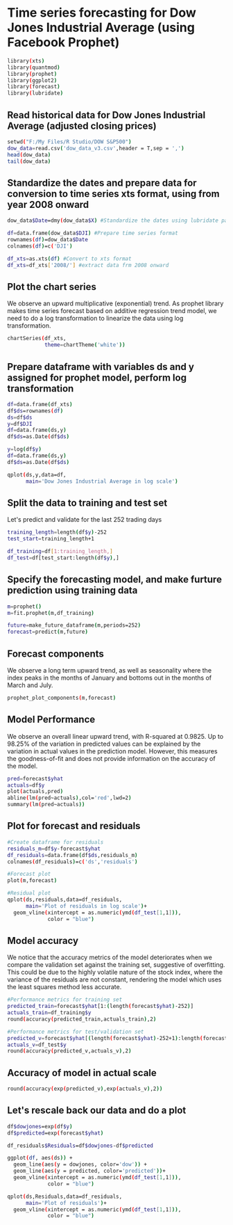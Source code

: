 # Time series forecasting for Dow Jones Industrial Average (using Facebook Prophet)
```bash
library(xts)
library(quantmod)
library(prophet)
library(ggplot2)
library(forecast)
library(lubridate) 
```

## Read historical data for Dow Jones Industrial Average (adjusted closing prices)
```bash
setwd("F:/My Files/R Studio/DOW S&P500")
dow_data=read.csv('dow_data_v3.csv',header = T,sep = ',')
head(dow_data)
tail(dow_data) 
```

## Standardize the dates and prepare data for conversion to time series xts format, using from year 2008 onward
```bash
dow_data$Date=dmy(dow_data$X) #Standardize the dates using lubridate package

df=data.frame(dow_data$DJI) #Prepare time series format
rownames(df)=dow_data$Date
colnames(df)=c('DJI')

df_xts=as.xts(df) #Convert to xts format
df_xts=df_xts['2008/'] #extract data frm 2008 onward
```

## Plot the chart series
We observe an upward multiplicative (exponential) trend. As prophet library makes time series forecast based on additive regression trend model, we need to do a log transformation to linearize the data using log transformation.
```bash
chartSeries(df_xts,
            theme=chartTheme('white')) 
```
         
## Prepare dataframe with variables ds and y assigned for prophet model, perform log transformation
```bash
df=data.frame(df_xts)
df$ds=rownames(df)
ds=df$ds
y=df$DJI
df=data.frame(ds,y)
df$ds=as.Date(df$ds)

y=log(df$y)
df=data.frame(ds,y)
df$ds=as.Date(df$ds)

qplot(ds,y,data=df,
      main='Dow Jones Industrial Average in log scale')
```

## Split the data to training and test set
Let's predict and validate for the last 252 trading days

```bash
training_length=length(df$y)-252
test_start=training_length+1

df_training=df[1:training_length,]
df_test=df[test_start:length(df$y),] 
```

## Specify the forecasting model, and make furture prediction using training data
```bash
m=prophet()
m=fit.prophet(m,df_training) 

future=make_future_dataframe(m,periods=252)
forecast=predict(m,future)
```

## Forecast components
We observe a long term upward trend, as well as seasonality where the index peaks in the months of January and bottoms out in the months of March and July.
```bash
prophet_plot_components(m,forecast) 
```

## Model Performance
We observe an overall linear upward trend, with R-squared at 0.9825. Up to 98.25% of the variation in predicted values can be explained by the variation in actual values in the prediction model. However, this measures the goodness-of-fit and does not provide information on the accuracy of the model.

```bash
pred=forecast$yhat
actuals=df$y
plot(actuals,pred) 
abline(lm(pred~actuals),col='red',lwd=2)
summary(lm(pred~actuals))
```

## Plot for forecast and residuals
```bash
#Create dataframe for residuals
residuals_m=df$y-forecast$yhat
df_residuals=data.frame(df$ds,residuals_m)
colnames(df_residuals)=c('ds','residuals') 

#Forecast plot
plot(m,forecast)

#Residual plot
qplot(ds,residuals,data=df_residuals,
      main='Plot of residuals in log scale')+
  geom_vline(xintercept = as.numeric(ymd(df_test[1,1])), 
             color = "blue") 
```

## Model accuracy
We notice that the accuracy metrics of the model deteriorates when we compare the validation set against the training set, suggestive of overfitting. This could be due to the highly volatile nature of the stock index, where the variance of the residuals are not constant, rendering the model which uses the least squares method less accurate.
```bash
#Performance metrics for training set
predicted_train=forecast$yhat[1:(length(forecast$yhat)-252)]
actuals_train=df_training$y
round(accuracy(predicted_train,actuals_train),2)

#Performance metrics for test/validation set
predicted_v=forecast$yhat[(length(forecast$yhat)-252+1):length(forecast$yhat)]
actuals_v=df_test$y
round(accuracy(predicted_v,actuals_v),2) 
```                            

## Accuracy of model in actual scale
```bash
round(accuracy(exp(predicted_v),exp(actuals_v),2))
```

## Let's rescale back our data and do a plot
```bash
df$dowjones=exp(df$y)
df$predicted=exp(forecast$yhat)

df_residuals$Residuals=df$dowjones-df$predicted

ggplot(df, aes(ds)) + 
  geom_line(aes(y = dowjones, color='dow')) + 
  geom_line(aes(y = predicted, color='predicted'))+
  geom_vline(xintercept = as.numeric(ymd(df_test[1,1])), 
             color = "blue")

qplot(ds,Residuals,data=df_residuals,
      main='Plot of residuals')+
  geom_vline(xintercept = as.numeric(ymd(df_test[1,1])), 
             color = "blue")
```



